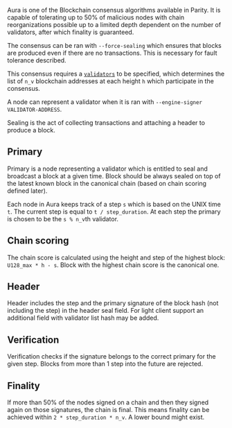 Aura is one of the Blockchain consensus algorithms available in Parity. It is capable of tolerating up to 50% of malicious nodes with chain reorganizations possible up to a limited depth dependent on the number of validators, after which finality is guaranteed.

The consensus can be ran with `--force-sealing` which ensures that blocks are produced even if there are no transactions. This is necessary for fault tolerance described.

This consensus requires a [`validators`](https://github.com/paritytech/parity/wiki/Consensus-Engines#validator-engines) to be specified, which determines the list of `n_v` blockchain addresses at each height `h` which participate in the consensus.

A node can represent a validator when it is ran with `--engine-signer VALIDATOR-ADDRESS`.

Sealing is the act of collecting transactions and attaching a header to produce a block.

## Primary
Primary is a node representing a validator which is entitled to seal and broadcast a block at a given time. Block should be always sealed on top of the latest known block in the canonical chain (based on chain scoring defined later).

Each node in Aura keeps track of a step `s` which is based on the UNIX time `t`. The current step is equal to `t / step_duration`. At each step the primary is chosen to be the `s % n_v`th validator.

## Chain scoring
The chain score is calculated using the height and step of the highest block: `U128_max * h - s`. Block with the highest chain score is the canonical one.

## Header
Header includes the step and the primary signature of the block hash (not including the step) in the header seal field. For light client support an additional field with validator list hash may be added.

## Verification
Verification checks if the signature belongs to the correct primary for the given step. Blocks from more than 1 step into the future are rejected.

## Finality
If more than 50% of the nodes signed on a chain and then they signed again on those signatures, the chain is final. This means finality can be achieved within `2 * step_duration * n_v`. A lower bound might exist.
